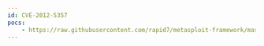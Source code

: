 ```yaml
---
id: CVE-2012-5357
pocs:
    - https://raw.githubusercontent.com/rapid7/metasploit-framework/master/modules/exploits/windows/http/ektron_xslt_exec.rb
---
```

